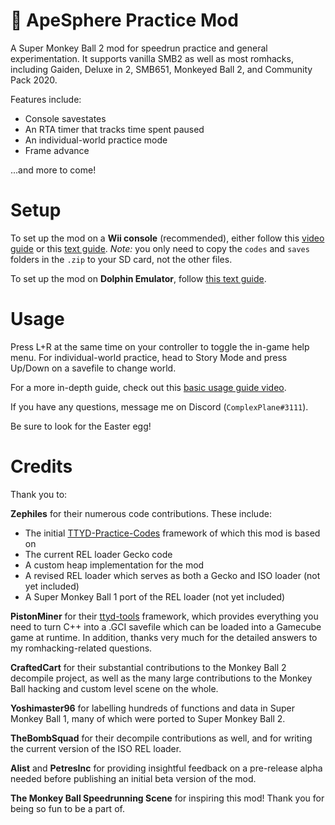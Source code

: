 # :confetti_ball: ApeSphere Practice Mod

A Super Monkey Ball 2 mod for speedrun practice and general experimentation. It supports vanilla SMB2 as well as most romhacks, including Gaiden, Deluxe in 2, SMB651, Monkeyed Ball 2, and Community Pack 2020.

Features include:

* Console savestates
* An RTA timer that tracks time spent paused
* An individual-world practice mode
* Frame advance

...and more to come!

# Setup

To set up the mod on a **Wii console** (recommended), either follow this [video guide](https://www.youtube.com/watch?v=BwI_HtiMUiQ&list=PL7BL-I_VX5tNeBwc7jlweIXvf59QG_dMG&index=1) or this [text guide](/doc/console-setup-guide.md). _Note:_ you only need to copy the `codes` and `saves` folders in the `.zip` to your SD card, not the other files.

To set up the mod on **Dolphin Emulator**, follow [this text guide](/doc/dolphin-setup-guide.md). 

# Usage

Press L+R at the same time on your controller to toggle the in-game help menu. For individual-world practice, head to Story Mode and press Up/Down on a savefile to change world.

For a more in-depth guide, check out this [basic usage guide video](https://www.youtube.com/watch?v=dfeA8ruJx18&list=PL7BL-I_VX5tNeBwc7jlweIXvf59QG_dMG&index=2).

If you have any questions, message me on Discord (`ComplexPlane#3111`).

Be sure to look for the Easter egg!

# Credits

Thank you to:

**Zephiles** for their numerous code contributions. These include:

* The initial [TTYD-Practice-Codes](https://github.com/Zephiles/TTYD-Practice-Codes) framework of which this mod is based on
* The current REL loader Gecko code
* A custom heap implementation for the mod
* A revised REL loader which serves as both a Gecko and ISO loader (not yet included)
* A Super Monkey Ball 1 port of the REL loader (not yet included)

**PistonMiner** for their [ttyd-tools](https://github.com/PistonMiner/ttyd-tools) framework, which provides everything you need to turn C++ into a .GCI savefile which can be loaded into a Gamecube game at runtime. In addition, thanks very much for the detailed answers to my romhacking-related questions.

**CraftedCart** for their substantial contributions to the Monkey Ball 2 decompile project, as well as the many large contributions to the Monkey Ball hacking and custom level scene on the whole.

**Yoshimaster96** for labelling hundreds of functions and data in Super Monkey Ball 1, many of which were ported to Super Monkey Ball 2.

**TheBombSquad** for their decompile contributions as well, and for writing the current version of the ISO REL loader.

**Alist** and **PetresInc** for providing insightful feedback on a pre-release alpha needed before publishing an initial beta version of the mod.

**The Monkey Ball Speedrunning Scene** for inspiring this mod! Thank you for being so fun to be a part of.
